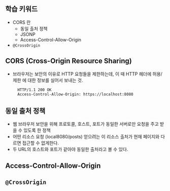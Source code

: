 ## 학습 키워드
- CORS 란
    - 동일 출처 정책
    - JSONP
    - Access-Control-Allow-Origin
- `@CrossOrigin`

## CORS (Cross-Origin Resource Sharing)

* 브라우저는 보안의 이유로 HTTP 요청들을 제한하는데, 이 때 HTTP 헤더에 허용/제한 에 대한 정보를 실어서 보내는 것.

        HTTP/1.1 200 OK
        Access-Control-Allow-Origin: https://localhost:8080


## 동일 출처 정책 

* 웹 브라우저 보안을 위해 프로토콜, 호스트, 포트가 동일한 서버로만 요청을 주고 받을 수 있도록 한 정책
* 어떤 리소스 요청 (local8080/posts) 얻으려는 이 리소스 출처가 현재 페이지와 다르면 접근할 수 없게한다.
* 두 URL의 호스트와 포트가 같아야 동일한 출처라고 볼 수 있다.

## Access-Control-Allow-Origin

## `@CrossOrigin`